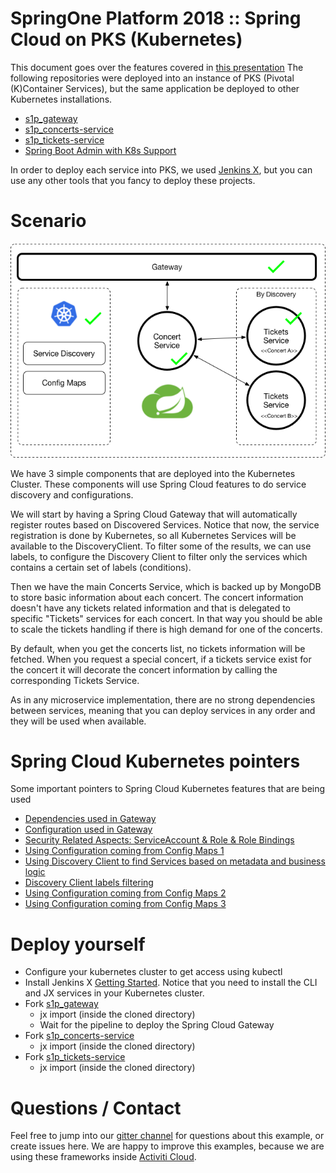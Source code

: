 # SpringOne Platform 2018 :: Spring Cloud on PKS (Kubernetes)

This document goes over the features covered in [this presentation]()
The following repositories were deployed into an instance of PKS (Pivotal (K)Container Services), but the same application be deployed to other Kubernetes installations. 

- [s1p_gateway](https://github.com/salaboy/s1p_gateway)
- [s1p_concerts-service](https://github.com/salaboy/s1p_concerts-service)
- [s1p_tickets-service](https://github.com/salaboy/s1p_tickets-service)
- [Spring Boot Admin with K8s Support](https://github.com/salaboy/showcase-admin-tool)

In order to deploy each service into PKS, we used [Jenkins X](http://jenkinsx.io), but you can use any other tools that you fancy to deploy these projects. 

# Scenario

![Scenario](s1p.png)
  
We have 3 simple components that are deployed into the Kubernetes Cluster. These components will use Spring Cloud features to do service discovery and configurations. 

We will start by having a Spring Cloud Gateway that will automatically register routes based on Discovered Services. Notice that now, the service registration is done by Kubernetes, so all Kubernetes Services will be available to the DiscoveryClient. To filter some of the results, we can use labels, to configure the Discovery Client to filter only the services which contains a certain set of labels (conditions). 

Then we have the main Concerts Service, which is backed up by MongoDB to store basic information about each concert. The concert information doesn't have any tickets related information and that is delegated to specific "Tickets" services for each concert. In that way you should be able to scale the tickets handling if there is high demand for one of the concerts. 

By default, when you get the concerts list, no tickets information will be fetched. When you request a special concert, if a tickets service exist for the concert it will decorate the concert information by calling the corresponding Tickets Service. 

As in any microservice implementation, there are no strong dependencies between services, meaning that you can deploy services in any order and they will be used when available. 

# Spring Cloud Kubernetes pointers

Some important pointers to Spring Cloud Kubernetes features that are being used
- [Dependencies used in Gateway](https://github.com/salaboy/s1p_gateway/blob/master/pom.xml#L62)
- [Configuration used in Gateway](https://github.com/salaboy/s1p_gateway/blob/master/src/main/resources/application.yml#L15)
- [Security Related Aspects: ServiceAccount & Role & Role Bindings](https://github.com/salaboy/s1p_gateway/tree/master/charts/s1p-gateway/templates)
- [Using Configuration coming from Config Maps 1](https://github.com/salaboy/s1p_concerts-service/blob/master/src/main/java/org/sp1/demo/concerts/service/services/ConcertServiceImpl.java#L51)
- [Using Discovery Client to find Services based on metadata and business logic](https://github.com/salaboy/s1p_concerts-service/blob/master/src/main/java/org/sp1/demo/concerts/service/services/ConcertServiceImpl.java#L95)
- [Discovery Client labels filtering](https://github.com/salaboy/s1p_concerts-service/blob/master/src/main/resources/application.properties#L6)
- [Using Configuration coming from Config Maps 2](https://github.com/salaboy/s1p_concerts-service/blob/master/src/main/java/org/sp1/demo/concerts/service/config/ConcertsConfiguration.java)
- [Using Configuration coming from Config Maps 3](https://github.com/salaboy/s1p_concerts-service/blob/master/src/main/resources/bootstrap.properties#L2)


# Deploy yourself

- Configure your kubernetes cluster to get access using kubectl
- Install Jenkins X [Getting Started](https://jenkins-x.io/getting-started/). Notice that you need to install the CLI and JX services in your Kubernetes cluster.
- Fork [s1p_gateway](https://github.com/salaboy/s1p_gateway)
  - jx import (inside the cloned directory)
  - Wait for the pipeline to deploy the Spring Cloud Gateway
- Fork [s1p_concerts-service](https://github.com/salaboy/s1p_concerts-service)
  - jx import (inside the cloned directory)
- Fork [s1p_tickets-service](https://github.com/salaboy/s1p_tickets-service)
  - jx import (inside the cloned directory)
   
   
 # Questions / Contact
 Feel free to jump into our [gitter channel](https://gitter.im/Activiti/Activiti7?utm_source=share-link&utm_medium=link&utm_campaign=share-link) for questions about this example, or create issues here.
 We are happy to improve this examples, because we are using these frameworks inside [Activiti Cloud](http://activiti.org). 
   
